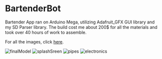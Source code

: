 # BartenderBot
Bartender App ran on Arduino Mega, utilizing Adafruit_GFX GUI library and my SD Parser library. The build cost me about 200$ for all the materials and took over 40 hours of work to assemble. 

For all the images, click [here](https://imgur.com/gallery/96sP3pC). 

![finalModel](https://i.imgur.com/N6G5fyP.jpeg)
![splashSreen](https://i.imgur.com/tGzw44V.jpeg)
![pipes](https://i.imgur.com/y77VRaD.jpeg)
![electronics](https://i.imgur.com/6bPAF2t.jpeg)
